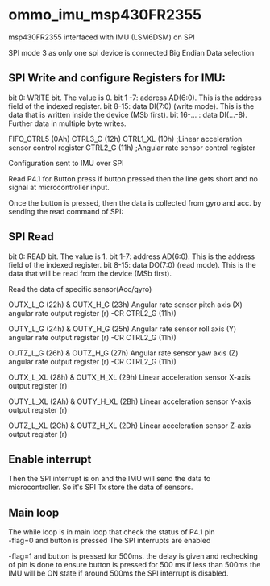 # ommo_imu_msp430FR2355
msp430FR2355 interfaced with IMU (LSM6DSM) on SPI

SPI mode 3 as only one spi device is connected
Big Endian Data selection

## SPI Write and configure Registers for IMU:
bit 0: WRITE bit. The value is 0.
bit 1 -7: address AD(6:0). This is the address field of the indexed register.
bit 8-15: data DI(7:0) (write mode). This is the data that is written inside the device (MSb
first).
bit 16-... : data DI(...-8). Further data in multiple byte writes.

FIFO_CTRL5 (0Ah)
CTRL3_C (12h) 
CTRL1_XL (10h) ;Linear acceleration sensor control register 
CTRL2_G (11h)  ;Angular rate sensor control register

Configuration sent to IMU over SPI

Read P4.1 for Button press
if button pressed then the line gets short and no signal at microcontroller input.

Once the button is pressed, then the data is collected from gyro and acc.
by sending the read command of SPI:
## SPI Read
bit 0: READ bit. The value is 1.
bit 1-7: address AD(6:0). This is the address field of the indexed register.
bit 8-15: data DO(7:0) (read mode). This is the data that will be read from the device (MSb
first).

Read the data of specific sensor(Acc/gyro)

 OUTX_L_G (22h) & OUTX_H_G (23h)
          Angular rate sensor pitch axis (X) angular rate output register (r)  -CR CTRL2_G (11h))
          
   OUTY_L_G (24h) & OUTY_H_G (25h)
          Angular rate sensor roll axis (Y) angular rate output register (r)   -CR CTRL2_G (11h))
          
   OUTZ_L_G (26h) & OUTZ_H_G (27h)
          Angular rate sensor yaw axis (Z) angular rate output register (r)   -CR CTRL2_G (11h))
          
   OUTX_L_XL (28h) & OUTX_H_XL (29h)
          Linear acceleration sensor X-axis output register (r)
          
   OUTY_L_XL (2Ah) & OUTY_H_XL (2Bh)
          Linear acceleration sensor Y-axis output register (r)
          
   OUTZ_L_XL (2Ch) & OUTZ_H_XL (2Dh)
          Linear acceleration sensor Z-axis output register (r)
          
          
 ## Enable interrupt
 
 Then the SPI interrupt is on and the IMU will send the data to microcontroller.
 So it's SPI Tx
 store the data of sensors.
 
 
 ## Main loop
 
 The while loop is in main loop that check the status of P4.1 pin  
-flag=0 and button is pressed
  The SPI interrupts are enabled
  
-flag=1 and button is pressed for 500ms.
the delay is given and rechecking of pin is done to ensure button is pressed for 500 ms
if less than 500ms the IMU will be ON state
if around 500ms the SPI interrupt is disabled.
          

